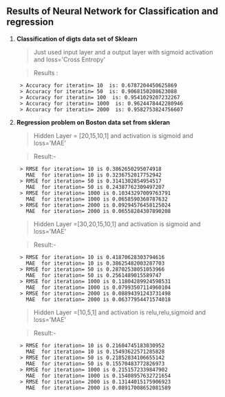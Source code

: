 ## Results of Neural Network for Classification and regression

1. **Classification of digts data set of Sklearn**
    
    > Just used input layer and a output layer with sigmoid activation and loss='Cross Entropy'

    > Results : 

        > Accuracy for iteratin= 10  is: 0.6787204450625869
        > Accuracy for iteratin= 50  is: 0.9068150208623088
        > Accuracy for iteratin= 100  is: 0.9541029207232267
        > Accuracy for iteratin= 1000  is: 0.9624478442280946
        > Accuracy for iteratin= 2000  is: 0.9582753824756607

2. **Regression problem on Boston data set from skleran**

    > Hidden Layer = [20,15,10,1] and activation is sigmoid and loss='MAE'

    > Result:- 

        > RMSE for iteration= 10 is 0.3862650295074918
          MAE  for iteration= 10 is 0.3236752017752942
        > RMSE for iteration= 50 is 0.3141302854954517
          MAE  for iteration= 50 is 0.24387762309497207
        > RMSE for iteration= 1000 is 0.10343297009763791
          MAE  for iteration= 1000 is 0.0658590360787632
        > RMSE for iteration= 2000 is 0.09294576458125024
          MAE  for iteration= 2000 is 0.06558284307890208

    > Hidden Layer =[30,20,15,10,1] and activation is sigmoid and loss='MAE'

    > Result:-      

        > RMSE for iteration= 10 is 0.41870628303794616
          MAE  for iteration= 10 is 0.38625482003287703
        > RMSE for iteration= 50 is 0.28702538051053966
          MAE  for iteration= 50 is 0.2561489015589747
        > RMSE for iteration= 1000 is 0.11804289924598531
          MAE  for iteration= 1000 is 0.07993507114960104
        > RMSE for iteration= 2000 is 0.08894391243731498
          MAE  for iteration= 2000 is 0.06377954471574018

    > Hidden Layer =[10,5,1] and activation is relu,relu,sigmoid and loss='MAE'

    > Result:- 

        > RMSE for iteration= 10 is 0.21604745183030952
          MAE  for iteration= 10 is 0.15493622571285828
        > RMSE for iteration= 50 is 0.21852834106655142
          MAE  for iteration= 50 is 0.15570483772826973
        > RMSE for iteration= 1000 is 0.2151572339847902
          MAE  for iteration= 1000 is 0.15408957632721654
        > RMSE for iteration= 2000 is 0.13144015175906923
          MAE  for iteration= 2000 is 0.08917008652081589      
